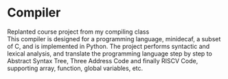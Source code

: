 # Compiler
Replanted course project from my compiling class <br />
This compiler is designed for a programming language, minidecaf, a subset of C, and is implemented in Python. The project performs syntactic and lexical analysis, and translate the programming language step by step to Abstract Syntax Tree, Three Address Code and finally RISCV Code, supporting array, function, global variables, etc.
